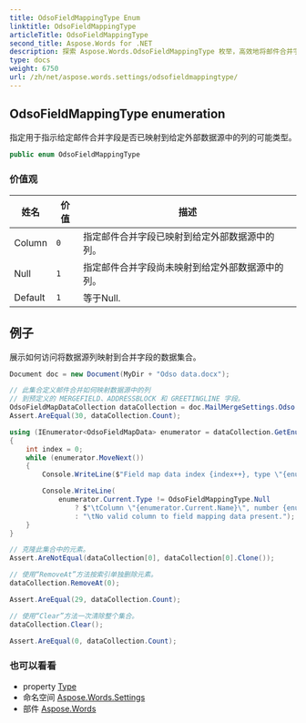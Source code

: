 ```yaml
---
title: OdsoFieldMappingType Enum
linktitle: OdsoFieldMappingType
articleTitle: OdsoFieldMappingType
second_title: Aspose.Words for .NET
description: 探索 Aspose.Words.OdsoFieldMappingType 枚举，高效地将邮件合并字段映射到外部数据源。立即增强您的文档自动化！
type: docs
weight: 6750
url: /zh/net/aspose.words.settings/odsofieldmappingtype/
---
```

## OdsoFieldMappingType enumeration

指定用于指示给定邮件合并字段是否已映射到给定外部数据源中的列的可能类型。

```csharp
public enum OdsoFieldMappingType
```

### 价值观

| 姓名 | 价值 | 描述 |
| --- | --- | --- |
| Column | `0` | 指定邮件合并字段已映射到给定外部数据源中的列。 |
| Null | `1` | 指定邮件合并字段尚未映射到给定外部数据源中的列。 |
| Default | `1` | 等于Null. |

## 例子

展示如何访问将数据源列映射到合并字段的数据集合。

```csharp
Document doc = new Document(MyDir + "Odso data.docx");

// 此集合定义邮件合并如何映射数据源中的列
// 到预定义的 MERGEFIELD、ADDRESSBLOCK 和 GREETINGLINE 字段。
OdsoFieldMapDataCollection dataCollection = doc.MailMergeSettings.Odso.FieldMapDatas;
Assert.AreEqual(30, dataCollection.Count);

using (IEnumerator<OdsoFieldMapData> enumerator = dataCollection.GetEnumerator())
{
    int index = 0;
    while (enumerator.MoveNext())
    {
        Console.WriteLine($"Field map data index {index++}, type \"{enumerator.Current.Type}\":");

        Console.WriteLine(
            enumerator.Current.Type != OdsoFieldMappingType.Null
                ? $"\tColumn \"{enumerator.Current.Name}\", number {enumerator.Current.Column} mapped to merge field \"{enumerator.Current.MappedName}\"."
                : "\tNo valid column to field mapping data present.");
    }
}

// 克隆此集合中的元素。
Assert.AreNotEqual(dataCollection[0], dataCollection[0].Clone());

// 使用“RemoveAt”方法按索引单独删除元素。
dataCollection.RemoveAt(0);

Assert.AreEqual(29, dataCollection.Count);

// 使用“Clear”方法一次清除整个集合。
dataCollection.Clear();

Assert.AreEqual(0, dataCollection.Count);
```

### 也可以看看

* property [Type](../odsofieldmapdata/type/)
* 命名空间 [Aspose.Words.Settings](../../aspose.words.settings/)
* 部件 [Aspose.Words](../../)
